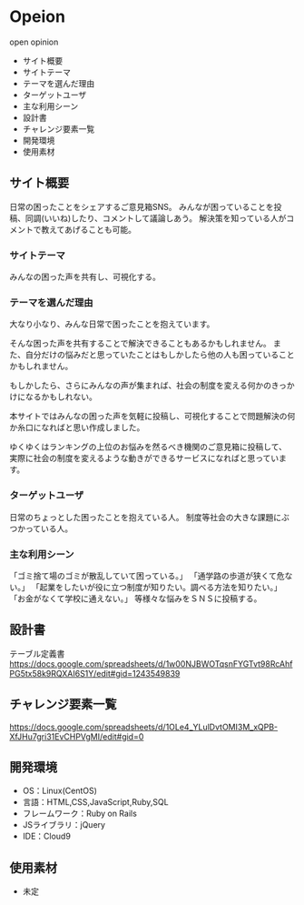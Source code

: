 # Opeion
open opinion
- サイト概要
- サイトテーマ
- テーマを選んだ理由
- ターゲットユーザ
- 主な利用シーン
- 設計書
- チャレンジ要素一覧
- 開発環境
- 使用素材


## サイト概要
日常の困ったことをシェアするご意見箱SNS。
みんなが困っていることを投稿、同調(いいね)したり、コメントして議論しあう。
解決策を知っている人がコメントで教えてあげることも可能。


### サイトテーマ
みんなの困った声を共有し、可視化する。

### テーマを選んだ理由
大なり小なり、みんな日常で困ったことを抱えています。

そんな困った声を共有することで解決できることもあるかもしれません。
また、自分だけの悩みだと思っていたことはもしかしたら他の人も困っていることかもしれません。

もしかしたら、さらにみんなの声が集まれば、社会の制度を変える何かのきっかけになるかもしれない。

本サイトではみんなの困った声を気軽に投稿し、可視化することで問題解決の何か糸口になればと思い作成しました。



ゆくゆくはランキングの上位のお悩みを然るべき機関のご意見箱に投稿して、
実際に社会の制度を変えるような動きができるサービスになればと思っています。



### ターゲットユーザ
日常のちょっとした困ったことを抱えている人。
制度等社会の大きな課題にぶつかっている人。

### 主な利用シーン
「ゴミ捨て場のゴミが散乱していて困っている。」
「通学路の歩道が狭くて危ない。」
「起業をしたいが役に立つ制度が知りたい。調べる方法を知りたい。」
「お金がなくて学校に通えない。」
等様々な悩みをＳＮＳに投稿する。



## 設計書
テーブル定義書
https://docs.google.com/spreadsheets/d/1w00NJBWOTqsnFYGTvt98RcAhfPG5tx58k9RQXAI6S1Y/edit#gid=1243549839

## チャレンジ要素一覧
https://docs.google.com/spreadsheets/d/1OLe4_YLulDvtOMI3M_xQPB-XfJHu7gri31EvCHPVgMI/edit#gid=0

## 開発環境
- OS：Linux(CentOS)
- 言語：HTML,CSS,JavaScript,Ruby,SQL
- フレームワーク：Ruby on Rails
- JSライブラリ：jQuery
- IDE：Cloud9

## 使用素材
- 未定